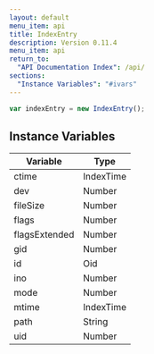 ```yaml
---
layout: default
menu_item: api
title: IndexEntry
description: Version 0.11.4
menu_item: api
return_to:
  "API Documentation Index": /api/
sections:
  "Instance Variables": "#ivars"
---
```


```js
var indexEntry = new IndexEntry();
```

## <a name="ivars"></a>Instance Variables

| Variable | Type |
| --- | --- |
| <a name="ctime"></a>ctime | IndexTime |
| <a name="dev"></a>dev | Number |
| <a name="fileSize"></a>fileSize | Number |
| <a name="flags"></a>flags | Number |
| <a name="flagsExtended"></a>flagsExtended | Number |
| <a name="gid"></a>gid | Number |
| <a name="id"></a>id | Oid |
| <a name="ino"></a>ino | Number |
| <a name="mode"></a>mode | Number |
| <a name="mtime"></a>mtime | IndexTime |
| <a name="path"></a>path | String |
| <a name="uid"></a>uid | Number |

